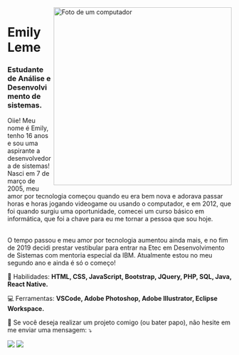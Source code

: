 <img src="https://ais-10072.kxcdn.com/wp-content/uploads/2019/08/Hire-Full-Stack-Developer.png" min-width="400px" max-width="400px" width="400px" align="right" alt="Foto de um computador">

<h1>Emily Leme</h1>
<h3>Estudante de Análise e Desenvolvimento de sistemas.</h3>

<p align="left"> 
  Oiie! Meu nome é Emily, tenho 16 anos e sou uma aspirante a desenvolvedora de sistemas! Nasci em 7 de março de 2005, meu amor por tecnologia começou quando eu era bem nova e adorava passar horas e horas jogando videogame ou usando o computador, e em 2012, que foi quando surgiu uma oportunidade, comecei um curso básico em informática, que foi a chave para eu me tornar a pessoa que sou hoje.<br/><br/>

O tempo passou e meu amor por tecnologia aumentou ainda mais, e no fim de 2019 decidi prestar vestibular para entrar na Etec em Desenvolvimento de Sistemas com mentoria especial da IBM. Atualmente estou no meu segundo ano e ainda é só o começo! 
</p>

<p align="left">
  🚀 Habilidades: <strong>HTML, CSS, JavaScript, Bootstrap, JQuery, PHP, SQL, Java, React Native.</strong>
</p>

<p align="left">
  💻 Ferramentas: <strong>VSCode, Adobe Photoshop, Adobe Illustrator, Eclipse Workspace.</strong>
</p>

<p align="left">
  🤝 Se você deseja realizar um projeto comigo (ou bater papo), não hesite em me enviar uma mensagem: ⤵️
</p>

<p align="left">
  
  <a href="https://www.instagram.com/srt.miih/" target="_blank" alt="Instagram">
  <img src="https://img.shields.io/badge/-Instagram-613180?style=for-the-badge&logo=instagram&logoColor=white"/></a>
  
  <a href="https://www.linkedin.com/in/emily-leme/" target="_blank" alt="Linkedin">
  <img src="https://img.shields.io/badge/-Linkedin-0e76a8?style=for-the-badge&logo=Linkedin&logoColor=white" /></a>
</p>  
